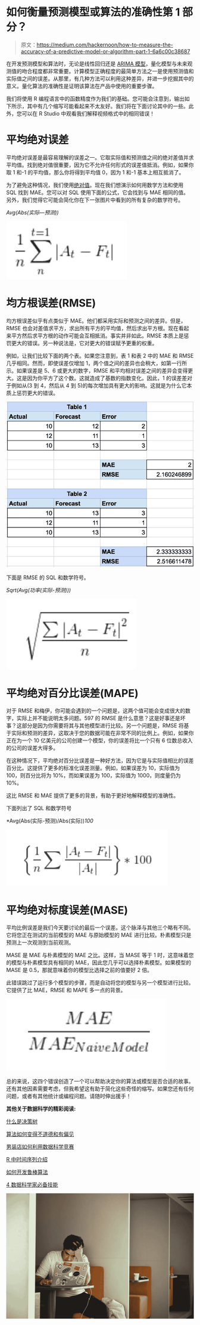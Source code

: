 # 如何衡量预测模型或算法的准确性第 1 部分？

> 原文：<https://medium.com/hackernoon/how-to-measure-the-accuracy-of-a-predictive-model-or-algorithm-part-1-6a6c00c38687>

在开发预测模型和算法时，无论是线性回归还是 [ARIMA 模型](http://www.acheronanalytics.com/acheron-blog/arima-and-ets-forecasting-in-r)，量化模型与未来观测值的吻合程度都非常重要。计算模型正确程度的最简单方法之一是使用预测值和实际值之间的误差。从那里，有几种方法可以利用这种差异，并进一步挖掘其中的意义。量化算法的准确性是证明该算法在产品中使用的重要步骤。

我们将使用 R 编程语言中的函数精度作为我们的基础。您可能会注意到，输出如下所示，其中有几个缩写可能看起来不太友好。我们将在下面讨论其中的一些。此外，您可以在 R Studio 中观看我们解释视频格式中的相同错误！

# 平均绝对误差

平均绝对误差是最容易理解的误差之一。它取实际值和预测值之间的绝对差值并求平均值。找到绝对值很重要，因为它不允许任何形式的误差值抵消。例如，如果你取 1 和-1 的平均值，那么你将得到平均值 0，因为 1 和-1 基本上相互抵消了。

为了避免这种情况，我们使用[绝对值](https://www.khanacademy.org/math/arithmetic/arith-review-negative-numbers/arith-review-abs-value/v/absolute-value-of-integers)。现在我们想演示如何用数学方法和使用 SQL 找到 MAE。您可以对 SQL 使用下面的公式，它会找到与 MAE 相同的值。另外，我们觉得它可能会简化你在下一张图片中看到的所有复杂的数学符号。

*Avg(Abs(实际—预测))*

![](img/63987a2463dcf193cdd37d6995d2c9e8.png)

# 均方根误差(RMSE)

均方根误差似乎有点类似于 MAE。他们都采用实际和预测之间的差异。但是，RMSE 也会对差值求平方，求出所有平方的平均值，然后求出平方根。现在看起来平方然后求平方根的动作可能会互相抵消。事实并非如此。RMSE 本质上是惩罚更大的错误。另一种说法是，它对更大的错误赋予更重的权重。

例如，让我们比较下面的两个表。如果您注意到，表 1 和表 2 中的 MAE 和 RMSE 几乎相同。然而，即使误差仅增加 1，两个值之间的差异也会稍大，如第一行所示。如果误差是 5、6 或更大的数字，RMSE 和平均相对误差之间的差异会变得更大。这是因为你平方了这个数。这就造成了基数的指数变化。因此，1 的误差差对于例如从(3 到 4，然后从 4 到 5)的每次增加具有更大的影响。这就是为什么它本质上惩罚更大的错误。

![](img/c4ba528917c239ccf7f156be056f3e51.png)

下面是 RMSE 的 SQL 和数学符号。

*Sqrt(Avg(功率(实际-预测)))*

![](img/99629bc4ea8304a3cb00f82ea839b894.png)

# **平均绝对百分比误差(MAPE)**

对于 RMSE 和梅伊，你可能会遇到的一个问题是，这两个值可能会变成很大的数字，实际上并不能说明太多问题。597 的 RMSE 是什么意思？这是好事还是坏事？这部分是因为你需要将其与其他模型进行比较。另一个问题是，RMSE 将基于实际和预测的差异，这取决于您的数据可能在非常不同的比例上。例如，如果你正在为一个 10 亿美元的公司创建一个模型，你的误差将比一个只有 6 位数总收入的公司的误差大得多。

在这种情况下，平均绝对百分比误差是一种好方法，因为它是与实际值相比的误差百分比。这提供了更多的标准化误差测量。例如，如果误差为 10，实际值为 100，则百分比将为 10%，而如果误差为 100，实际值为 1000，则度量仍为 10%。

这比 RMSE 和 MAE 提供了更多的背景，有助于更好地解释模型的准确性。

下面列出了 SQL 和数学符号

*Avg(Abs(实际-预测)/Abs(实际))*100*

![](img/5f33d4be5b5802446855be203eb44821.png)

# **平均绝对标度误差(MASE)**

平均比例误差是我们今天要讨论的最后一个误差。这个脉泽与其他三个略有不同。它将您正在测试的当前模型的 MAE 与原始模型的 MAE 进行比较。朴素模型只是预测上一次观测到当前观测。

MASE 是 MAE 与朴素模型的 MAE 之比。这样，当 MASE 等于 1 时，这意味着您的模型与朴素模型具有相同的 MAE，因此您几乎可以选择朴素模型。如果模型的 MASE 是 0.5，那就意味着你的模型比选择之前的值要好 2 倍。

此错误跳过了运行多个模型的步骤，而是自动将您的模型与另一个模型进行比较。它提供了比 MAE，RMSE 和 MAPE 多一点的背景。

![](img/b84b4243a9d67cba498235c299738ba9.png)

总的来说，这四个错误创造了一个可以帮助决定你的算法或模型是否合适的故事。还有其他因素需要考虑，但我希望这有助于简化这些奇怪的缩写。如果您还有任何问题，或者有其他统计或编程问题。请随时伸出援手！

**其他关于数据科学的精彩阅读:**

[什么是决策树](http://www.acheronanalytics.com/acheron-blog/brilliant-explanation-of-a-decision-tree-algorithms)

[算法如何变得不道德和有偏见](http://www.acheronanalytics.com/acheron-blog/how-do-machines-learn-bias-data-science)

[男装店如何利用数据科学竞赛](https://www.theseattledataguy.com/how-mens-wearhouse-could-use-data-science-cont/)

[R 中时间序列介绍](https://www.youtube.com/watch?v=8cKeAH2aGVI)

[如何开发鲁棒算法](/@SeattleDataGuy/how-to-develop-a-robust-algorithm-c38e08f32201)

[4 数据科学家必备技能](https://www.theseattledataguy.com/4-skills-data-scientist-must-have/)

![](img/b8f87cd71ad90030cdae5a01f5e21f3a.png)